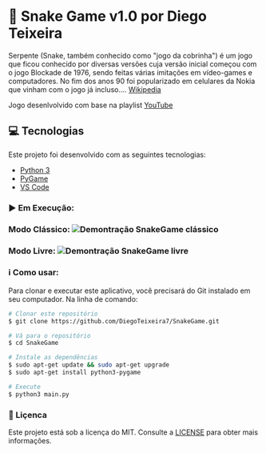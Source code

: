 # :snake: Snake Game v1.0 por Diego Teixeira
Serpente (Snake, também conhecido como "jogo da cobrinha") é um jogo que ficou conhecido por diversas versões cuja versão inicial começou com o jogo Blockade de 1976, sendo feitas várias imitações em vídeo-games e computadores. No fim dos anos 90 foi popularizado em celulares da Nokia que vinham com o jogo já incluso.... [Wikipedia](https://pt.wikipedia.org/wiki/Serpente_(jogo_eletr%C3%B4nico))

Jogo desenlvolvido com base na playlist [YouTube](https://www.youtube.com/watch?v=Z-Q5DHPXfdg&list=PLzn2mIpnKXEo0iiFrlqv-fFAbRd0cjDLe)

## :computer: Tecnologias

Este projeto foi desenvolvido com as seguintes tecnologias:

-  [Python 3](https://www.python.org/download/releases/3.0/)
-  [PyGame](https://www.pygame.org/wiki/GettingStarted)
-  [VS Code](https://code.visualstudio.com/)

### :arrow_forward: Em Execução:

<p align="center">
 <h3>Modo Clássico:</>
 <img alt="Demontração SnakeGame clássico" src="assets/classico.gif">
 <h3>Modo Livre:</>
 <img alt="Demontração SnakeGame livre" src="assets/livre.gif">
</p>

### :information_source: Como usar:

Para clonar e executar este aplicativo, você precisará do Git instalado em seu computador. Na linha de comando:

```bash
# Clonar este repositório
$ git clone https://github.com/DiegoTeixeira7/SnakeGame.git

# Vá para o repositório
$ cd SnakeGame

# Instale as dependências
$ sudo apt-get update && sudo apt-get upgrade
$ sudo apt-get install python3-pygame

# Execute
$ python3 main.py

```

### :memo: Liçenca
Este projeto está sob a licença do MIT. Consulte a [LICENSE](https://github.com/DiegoTeixeira7/SnakeGame/blob/master/LICENSE) para obter mais informações.
